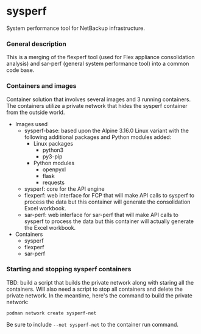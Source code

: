 # sysperf
System performance tool for NetBackup infrastructure.

### General description

This is a merging of the flexperf tool (used for Flex appliance consolidation analysis) and sar-perf (general system performance tool) into a common code base.

### Containers and images

Container solution that involves several images and 3 running containers.  The containers utilize a private network that hides the sysperf container from the outside world.

- Images used
  - sysperf-base:  based upon the Alpine 3.16.0 Linux variant with the following additional packages and Python modules added:
    - Linux packages
      - python3
      - py3-pip
    - Python modules
      - openpyxl
      - flask
      - requests
  - sysperf:  core for the API engine
  - flexperf:  web interface for FCP that will make API calls to sysperf to process the data but this container will generate the consolidation Excel workbook.
  - sar-perf:  web interface for sar-perf that will make API calls to sysperf to process the data but this container will actually generate the Excel workbook.
- Containers
  - sysperf
  - flexperf
  - sar-perf



### Starting and stopping sysperf containers

TBD:  build a script that builds the private network along with staring all the containers.  Will also need a script to stop all containers and delete the private network.  In the meantime, here's the command to build the private network:

`podman network create sysperf-net`

Be sure to include `--net sysperf-net` to the container run command.
